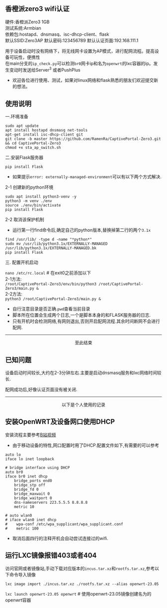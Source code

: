 ## 香橙派zero3 wifi认证
硬件:香橙派Zero3 1GB <br>
测试系统:Armbian <br>
依赖包:hostapd、dnsmasq、isc-dhcp-client、flask <br>
默认SSID:Zero3AP  默认密码:123456789  默认认证页面:192.168.111.1

用于设备启动时没有网络下，将无线网卡设置为AP模式，进行配网流程。提高设备可玩性，便携性<br>
在main分支的`ip_check.py`可以检测`br0`网卡ip和名为`openwrt`的lxc容器的ip。发生变动时发送给Server<sup>3</sup> 或者PushPlus

* 欢迎各位进行使用、测试，如果对linux网络和flask熟悉的朋友们欢迎提交新的想法。


## 使用说明
一.环境准备
```
sudo apt update
apt install hostapd dnsmasq net-tools
apt-get install isc-dhcp-client git
git clone -b master https://github.com/RamenRa/CaptivePortal-Zero3.git && cd CaptivePortal-Zero3
chmod +x sta_ap_switch.sh
```

二.安装Flask服务器

`pip install Flask`

* 如果提示`error: externally-managed-environment`可以有以下两个方式解决.

2-1 创建新的python环境
```
sudo apt install python3-venv -y
python3 -m venv ./env 
source ./env/bin/activate
pip install Flask
```

2-2 取消该保护机制
* 运行第一行find命令后,确定自己的python版本,替换掉第二行的两个`3.1x`
```
find /usr/lib/ -type d -name "*python*"     
sudo mv /usr/lib/python3.1x/EXTERNALLY-MANAGED /usr/lib/python3.1x/EXTERNALLY-MANAGED.bk
pip install Flask
```

三. 配置开机启动

`nano /etc/rc.local` # 在exit0之前添加以下 <br>
2-1方法: <br>
`/root/CaptivePortal-Zero3/env/bin/python3 /root/CaptivePortal-Zero3/main.py &` <br>
2-2方法: <br>
`python3 /root/CaptivePortal-Zero3/main.py &`
* 自行注意目录是否正确.`pwd`查看当前目录
* 脚本所在位置会生成两个日志,一个是脚本本身的和FLASK服务器的日志.
* 只有开机时会检测网络,有网则退出,否则开启配网流程.其余时间断网不会进行配网.

****
<p align="center">至此结束</p>

## 已知问题
设备启动时间较长,大约在2-3分钟左右.主要是启动dnsmasq服务和lxc网络时间较长.

配网成功后,好像认证页面没有被关闭.

****
<p align="center">以下是个人使用的记录</p>

## 安装OpenWRT及设备网口使用DHCP
安装流程主要参考[B站视频](https://www.bilibili.com/video/BV17m411f7Py/#reply250882781105)
* 由于移动设备的特性,网口配置时用了DHCP.配置文件如下,有需要的可以参考

```/etc/network/interfaces
auto lo
iface lo inet loopback

# bridge interface using DHCP
auto br0
iface br0 inet dhcp
    bridge_ports end0
    bridge_stp off
    bridge_fd 0
    bridge_maxwait 0
    bridge_waitport 0
    dns-nameservers 223.5.5.5 8.8.8.8
    metric 10

# auto wlan0
# iface wlan0 inet dhcp
#    wpa-conf /etc/wpa_supplicant/wpa_supplicant.conf
#    metric 100
```
* 取消后面四行的注释开机会自动尝试连接过的wifi.

## 运行LXC镜像报错403或者404
访问官网或者镜像站,手动下载对应版本的`incus.tar.xz`和`rootfs.tar.xz`,参考以下命令导入镜像<br>

`lxc image import ./incus.tar.xz ./rootfs.tar.xz --alias openwrt-23.05`

`lxc launch openwrt-23.05 openwrt`  # 使用openwrt-23.05镜像创建名为的openwrt容器




